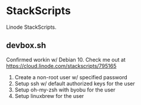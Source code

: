 # StackScripts

Linode StackScripts.

## devbox.sh

Confirmed workin w/ Debian 10. Check me out at https://cloud.linode.com/stackscripts/795165

1. Create a non-root user w/ specified password
2. Setup ssh w/ default authorized keys for the user
3. Setup oh-my-zsh with byobu for the user
4. Setup linuxbrew for the user
